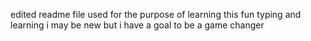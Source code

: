 edited readme file used for the purpose of learning 
this fun typing and learning 
i may be new but i have a goal to be a game changer 
